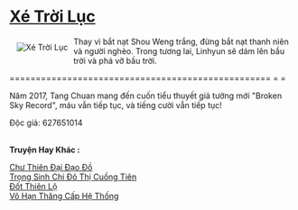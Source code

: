 <a href="https://truyentiki.com/xe-troi-luc.31869/" title="Xé Trời Lục"><h1>Xé Trời Lục</h1></a><div style="display:table"><img align="right" style="float: left; padding: 10px;" src="https://truyentiki.com/a/img/str/src/31869.jpg" alt="Xé Trời Lục">Thay vì bắt nạt Shou Weng trắng, đừng bắt nạt thanh niên và người nghèo. Trong tương lai, Linhyun sẽ dám lên bầu trời và phá vỡ bầu trời. <p></p> ================================================== = = <p></p> Năm 2017, Tang Chuan mang đến cuốn tiểu thuyết giả tưởng mới "Broken Sky Record", máu vẫn tiếp tục, và tiếng cười vẫn tiếp tục! <p></p> Độc giả: 627651014</div><p><br><b>Truyện Hay Khác :</b></p><a href="https://truyentiki.com/chu-thien-dai-dao-do.31868/" alt="Chư Thiên Đại Đạo Đồ">Chư Thiên Đại Đạo Đồ</a><br/><a href="https://github.com/nownovels/topcv/tree/master/truyenhay/31967/README.md" alt="Trọng Sinh Chi Đô Thị Cuồng Tiên">Trọng Sinh Chi Đô Thị Cuồng Tiên</a><br/><a href="https://github.com/nownovels/topcv/tree/master/truyenhay/31610/README.md" alt="Đốt Thiên Lộ">Đốt Thiên Lộ</a><br/><a href="https://github.com/nownovels/topcv/tree/master/truyenhay/31617/README.md" alt="Vô Hạn Thăng Cấp Hệ Thống">Vô Hạn Thăng Cấp Hệ Thống</a><br/>